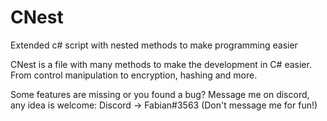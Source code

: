 # CNest
Extended c# script with nested methods to make programming easier

CNest is a file with many methods to make the development in C# easier. From control manipulation to encryption, hashing and more.

Some features are missing or you found a bug? Message me on discord, any idea is welcome: Discord -> Fabian#3563 (Don't message me for fun!)
